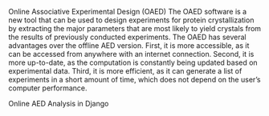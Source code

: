 Online Associative Experimental Design (OAED)
The OAED software is a new tool that can be used to design experiments for protein crystallization by extracting the major parameters that are most likely to yield crystals from the results of previously conducted experiments. The OAED has several advantages over the offline AED version. First, it is more accessible, as it can be accessed from anywhere with an internet connection. Second, it is more up-to-date, as the computation is constantly being updated based on experimental data. Third, it is more efficient, as it can generate a list of experiments in a short amount of time, which does not depend on the user’s computer performance.

Online AED Analysis in Django
